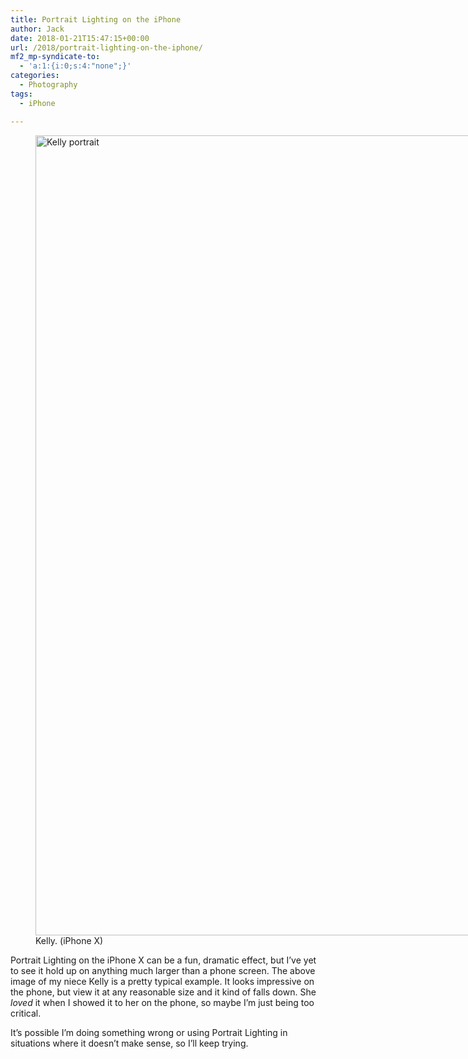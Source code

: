 ```yaml
---
title: Portrait Lighting on the iPhone
author: Jack
date: 2018-01-21T15:47:15+00:00
url: /2018/portrait-lighting-on-the-iphone/
mf2_mp-syndicate-to:
  - 'a:1:{i:0;s:4:"none";}'
categories:
  - Photography
tags:
  - iPhone

---
```

<figure style="width: 960px" class="wp-caption alignnone"><img title="kelly-portrait.jpg" src="/img/2018/01/kelly-portrait.jpg" alt="Kelly portrait" width="960" height="1280" border="0" /><figcaption class="wp-caption-text">Kelly. (iPhone X)</figcaption></figure>

Portrait Lighting on the iPhone X can be a fun, dramatic effect, but I’ve yet to see it hold up on anything much larger than a phone screen. The above image of my niece Kelly is a pretty typical example. It looks impressive on the phone, but view it at any reasonable size and it kind of falls down. She _loved_ it when I showed it to her on the phone, so maybe I’m just being too critical.

It’s possible I’m doing something wrong or using Portrait Lighting in situations where it doesn’t make sense, so I’ll keep trying.